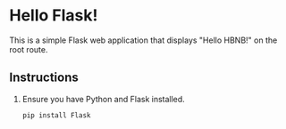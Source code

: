 # Hello Flask!

This is a simple Flask web application that displays "Hello HBNB!" on the root route.

## Instructions

1. Ensure you have Python and Flask installed.
   ```bash
   pip install Flask

